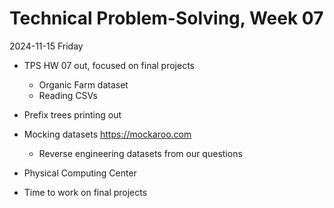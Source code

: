 # Technical Problem-Solving, Week 07
2024-11-15 Friday

* TPS HW 07 out, focused on final projects
  * Organic Farm dataset
  * Reading CSVs

* Prefix trees printing out
  
* Mocking datasets https://mockaroo.com
  * Reverse engineering datasets from our questions

* Physical Computing Center

* Time to work on final projects

